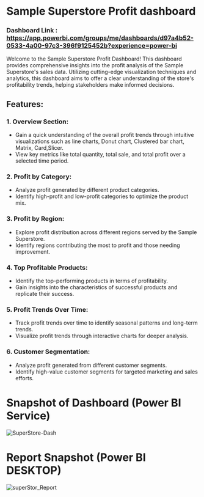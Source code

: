 
# Sample Superstore Profit dashboard

### Dashboard Link : https://app.powerbi.com/groups/me/dashboards/d97a4b52-0533-4a00-97c3-396f9125452b?experience=power-bi



Welcome to the Sample Superstore Profit Dashboard! This dashboard provides comprehensive insights into the profit analysis of the Sample Superstore's sales data. Utilizing cutting-edge visualization techniques and  analytics, this dashboard aims to offer a clear understanding of the store's profitability trends, helping stakeholders make informed decisions.


## Features: 

### 1. Overview Section:
- Gain a quick understanding of the overall profit trends through intuitive visualizations such as line charts, Donut chart, Clustered bar chart, Matrix, Card,Slicer.
- View key metrics like total quantity, total sale, and total profit over a selected time period.

### 2. Profit by Category:
- Analyze profit generated by different product categories.
- Identify high-profit and low-profit categories to optimize the product mix.

### 3. Profit by Region:
- Explore profit distribution across different regions served by the Sample Superstore.
- Identify regions contributing the most to profit and those needing improvement.

### 4. Top Profitable Products:
- Identify the top-performing products in terms of profitability.
- Gain insights into the characteristics of successful products and replicate their success.


### 5. Profit Trends Over Time:
- Track profit trends over time to identify seasonal patterns and long-term trends. 
 - Visualize profit trends through interactive charts for deeper analysis.

### 6. Customer Segmentation:
- Analyze profit generated from different customer segments.
- Identify high-value customer segments for targeted marketing and sales efforts.


# Snapshot of Dashboard (Power BI Service)

![SuperStore-Dash](https://github.com/kaushalsingh0410/Sample-Superstore-Profit-Report/assets/161219395/c24c1edb-f285-4bf9-825a-0e5181ff61cd)


 # Report Snapshot (Power BI DESKTOP)

 
![superStor_Report](https://github.com/kaushalsingh0410/Sample-Superstore-Profit-Report/assets/161219395/036d6f59-e7f7-4564-b15d-f269a94e4235)


